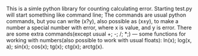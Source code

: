 This is a simle python library for counting calculating error.
Starting test.py will start something like command line;
The commands are usual python commands, but you can write (x?y), also possible as (x±y), to make a number
a special number with error, where x is value, and y is error.
There are some extra commands(except usual +; -; /; *;) —
some functions for working with numbers(also possible to work with usual floats):
ln(x); log(x, a); sin(x); cos(x); tg(x); ctg(x); arctg(x).
